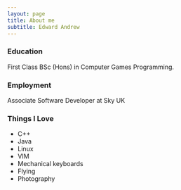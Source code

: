 ```yaml
---
layout: page
title: About me
subtitle: Edward Andrew
---
```

### Education
First Class BSc (Hons) in Computer Games Programming.
### Employment
Associate Software Developer at Sky UK

### Things I Love
- C++
- Java
- Linux
- VIM
- Mechanical keyboards
- Flying 
- Photography
